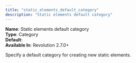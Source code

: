 ```yaml
---
title: "static_elements_default_category"
description: "Static elements default category"
---
```


**Name**: Static elements default category   
**Type**: Category  
**Default**:  
**Available In**: Revolution 2.7.0+

Specify a default category for creating new static elements.